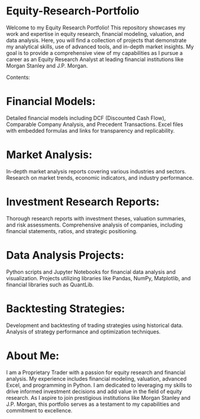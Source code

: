 # Equity-Research-Portfolio


Welcome to my Equity Research Portfolio! This repository showcases my work and expertise in equity research, financial modeling, valuation, and data analysis. Here, you will find a collection of projects that demonstrate my analytical skills, use of advanced tools, and in-depth market insights. My goal is to provide a comprehensive view of my capabilities as I pursue a career as an Equity Research Analyst at leading financial institutions like Morgan Stanley and J.P. Morgan.

Contents:

# Financial Models:
Detailed financial models including DCF (Discounted Cash Flow), Comparable Company Analysis, and Precedent Transactions.
Excel files with embedded formulas and links for transparency and replicability.

# Market Analysis:
In-depth market analysis reports covering various industries and sectors.
Research on market trends, economic indicators, and industry performance.

# Investment Research Reports:
Thorough research reports with investment theses, valuation summaries, and risk assessments.
Comprehensive analysis of companies, including financial statements, ratios, and strategic positioning.

# Data Analysis Projects:
Python scripts and Jupyter Notebooks for financial data analysis and visualization.
Projects utilizing libraries like Pandas, NumPy, Matplotlib, and financial libraries such as QuantLib.

# Backtesting Strategies:
Development and backtesting of trading strategies using historical data.
Analysis of strategy performance and optimization techniques.

# About Me:
I am a Proprietary Trader with a passion for equity research and financial analysis. My experience includes financial modeling, valuation, advanced Excel, and programming in Python. I am dedicated to leveraging my skills to drive informed investment decisions and add value in the field of equity research. As I aspire to join prestigious institutions like Morgan Stanley and J.P. Morgan, this portfolio serves as a testament to my capabilities and commitment to excellence.
